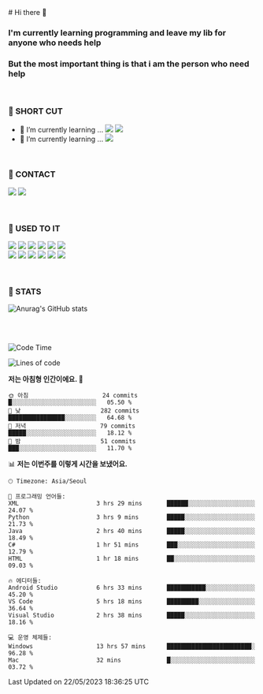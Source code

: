 <div>
# Hi there 👋

### I'm currently learning programming and leave my lib for anyone who needs help
### But the most important thing is that i am the person who need help

<br>

### 🚀 SHORT CUT

- 🔭 I’m currently learning ... <img src="https://img.shields.io/badge/Python-3776AB?style=plastic&logo=Python&logoColor=white"> <img src="https://img.shields.io/badge/C-A8B9CC?style=plastic&logo=C&logoColor=white">
- 🌱 I’m currently learning ... <img src="https://img.shields.io/badge/Tensorflow-FF6F00?style=plastic&logo=TensorFlow&logoColor=white">

<br>

### 📧 CONTACT
<a href="https://www.instagram.com/das_fef" target="_blank"><img src="https://img.shields.io/badge/Instagram-E4405F?style=plastic&logo=Instagram&logoColor=white"></a>
<img src="https://img.shields.io/badge/mealhouse3377@gmail.com-EA4335?style=plastic&logo=Gmail&logoColor=white">

<br>

### 📖 USED TO IT

<img src="https://img.shields.io/badge/Python-3776AB?style=plastic&logo=Python&logoColor=white"> <img src="https://img.shields.io/badge/C-A8B9CC?style=plastic&logo=C&logoColor=white"> <img src="https://img.shields.io/badge/Java-007396?style=plastic&logo=OpenJDK&logoColor=white"> <img src="https://img.shields.io/badge/Django-092E20?style=plastic&logo=Django&logoColor=white"> <img src="https://img.shields.io/badge/Tensorflow-FF6F00?style=plastic&logo=TensorFlow&logoColor=white"> <img src="https://img.shields.io/badge/R-276DC3?style=plastic&logo=R&logoColor=white"><br> 
<img src="https://img.shields.io/badge/MySql-4479A1?style=plastic&logo=MySql&logoColor=white"> <img src="https://img.shields.io/badge/MariaDB-003545?style=plastic&logo=MariaDB&logoColor=white"> <img src="https://img.shields.io/badge/Oracle-F80000?style=plastic&logo=Oracle&logoColor=white"> <img src="https://img.shields.io/badge/Jupyter-F37626?style=plastic&logo=Jupyter&logoColor=white"> <img src="https://img.shields.io/badge/Qt-41CD52?style=plastic&logo=Qt&logoColor=white"> <img src="https://img.shields.io/badge/SQLite-003B57?style=plastic&logo=SQLite&logoColor=white">

<br>

### 🔢 STATS
![Anurag's GitHub stats](https://github-readme-stats.vercel.app/api?username=dasfef&show_icons=true&theme=great-gatsby)

</div>

<br>
<br>

<!--START_SECTION:waka-->
![Code Time](http://img.shields.io/badge/Code%20Time-99%20hrs%2055%20mins-blue)

![Lines of code](https://img.shields.io/badge/%EC%A0%80%EB%8A%94%20%EC%97%AC%ED%83%9C%EA%B9%8C%EC%A7%80%20-6.0%20million%20%EC%A4%84%EC%9D%98%20%EC%BD%94%EB%93%9C%EB%A5%BC%20%EC%9E%91%EC%84%B1%ED%96%88%EC%96%B4%EC%9A%94.-blue)

**저는 아침형 인간이에요. 🐤** 

```text
🌞 아침                     24 commits          █░░░░░░░░░░░░░░░░░░░░░░░░   05.50 % 
🌆 낮　                     282 commits         ████████████████░░░░░░░░░   64.68 % 
🌃 저녁                     79 commits          █████░░░░░░░░░░░░░░░░░░░░   18.12 % 
🌙 밤　                     51 commits          ███░░░░░░░░░░░░░░░░░░░░░░   11.70 % 
```


📊 **저는 이번주를 이렇게 시간을 보냈어요.** 

```text
🕑︎ Timezone: Asia/Seoul

💬 프로그래밍 언어들: 
XML                      3 hrs 29 mins       ██████░░░░░░░░░░░░░░░░░░░   24.07 % 
Python                   3 hrs 9 mins        █████░░░░░░░░░░░░░░░░░░░░   21.73 % 
Java                     2 hrs 40 mins       █████░░░░░░░░░░░░░░░░░░░░   18.49 % 
C#                       1 hr 51 mins        ███░░░░░░░░░░░░░░░░░░░░░░   12.79 % 
HTML                     1 hr 18 mins        ██░░░░░░░░░░░░░░░░░░░░░░░   09.03 % 

🔥 에디터들: 
Android Studio           6 hrs 33 mins       ███████████░░░░░░░░░░░░░░   45.20 % 
VS Code                  5 hrs 18 mins       █████████░░░░░░░░░░░░░░░░   36.64 % 
Visual Studio            2 hrs 38 mins       █████░░░░░░░░░░░░░░░░░░░░   18.16 % 

💻 운영 체제들: 
Windows                  13 hrs 57 mins      ████████████████████████░   96.28 % 
Mac                      32 mins             █░░░░░░░░░░░░░░░░░░░░░░░░   03.72 % 
```


 Last Updated on 22/05/2023 18:36:25 UTC
<!--END_SECTION:waka-->
